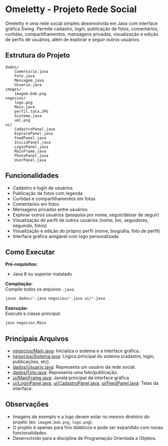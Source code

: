 # Omeletty - Projeto Rede Social

Omeletty é uma rede social simples desenvolvida em Java com interface gráfica Swing. Permite cadastro, login, publicação de fotos, comentários, curtidas, compartilhamentos, mensagens privadas, visualização e edição de perfis de usuários, além de explorar e seguir outros usuários.

## Estrutura do Projeto

```
dados/
    Comentario.java
    Foto.java
    Mensagem.java
    Usuario.java
images/
    imagem.bob.png
negocios/
    logo.png
    Main.java
    perfil.tata.JPG
    Sistema.java
    uml.png
ui/
    CadastroPanel.java
    ExplorePanel.java
    FeedPanel.java
    InicioPanel.java
    LoginPanel.java
    MainFrame.java
    PhotoPanel.java
    UserPanel.java
```

## Funcionalidades

- Cadastro e login de usuários
- Publicação de fotos com legenda
- Curtidas e compartilhamentos em fotos
- Comentários em fotos
- Mensagens privadas entre usuários
- Explorar outros usuários (pesquisa por nome, seguir/deixar de seguir)
- Visualização de perfil de outros usuários (nome, bio, seguidores, seguindo, fotos)
- Visualização e edição do próprio perfil (nome, biografia, foto de perfil)
- Interface gráfica amigável com logo personalizada

## Como Executar

**Pré-requisitos:**
- Java 8 ou superior instalado

**Compilação:**  
Compile todos os arquivos `.java`:

```sh
javac dados/*.java negocios/*.java ui/*.java
```

**Execução:**  
Execute a classe principal:

```sh
java negocios.Main
```

## Principais Arquivos

- [negocios/Main.java](negocios/Main.java): Inicializa o sistema e a interface gráfica.
- [negocios/Sistema.java](negocios/Sistema.java): Lógica principal do sistema (cadastro, login, publicações, etc).
- [dados/Usuario.java](dados/Usuario.java): Representa um usuário da rede social.
- [dados/Foto.java](dados/Foto.java): Representa uma foto/publicação.
- [ui/MainFrame.java](ui/MainFrame.java): Janela principal da interface gráfica.
- [ui/LoginPanel.java](ui/LoginPanel.java), [ui/CadastroPanel.java](ui/CadastroPanel.java), [ui/FeedPanel.java](ui/FeedPanel.java): Telas da interface.

## Observações

- Imagens de exemplo e a logo devem estar no mesmo diretório do projeto (ex: `imagem.bob.png`, `logo.png`).
- O projeto é apenas para fins didáticos e pode ser expandido com novas funcionalidades.
- Desenvolvido para a disciplina de Programação Orientada a Objetos.
